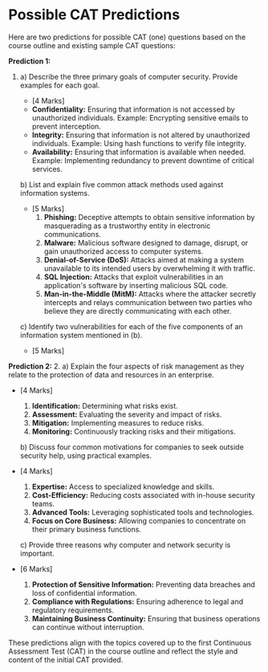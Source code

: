 # Possible CAT Predictions

Here are two predictions for possible CAT (one) questions based on the course outline and existing sample CAT questions:

**Prediction 1:**

1. a) Describe the three primary goals of computer security. Provide examples for each goal.
   - [4 Marks]
   - **Confidentiality:** Ensuring that information is not accessed by unauthorized individuals. Example: Encrypting sensitive emails to prevent interception.
   - **Integrity:** Ensuring that information is not altered by unauthorized individuals. Example: Using hash functions to verify file integrity.
   - **Availability:** Ensuring that information is available when needed. Example: Implementing redundancy to prevent downtime of critical services.

   b) List and explain five common attack methods used against information systems.
   - [5 Marks]
     1. **Phishing:** Deceptive attempts to obtain sensitive information by masquerading as a trustworthy entity in electronic communications.
     2. **Malware:** Malicious software designed to damage, disrupt, or gain unauthorized access to computer systems.
     3. **Denial-of-Service (DoS):** Attacks aimed at making a system unavailable to its intended users by overwhelming it with traffic.
     4. **SQL Injection:** Attacks that exploit vulnerabilities in an application's software by inserting malicious SQL code.
     5. **Man-in-the-Middle (MitM):** Attacks where the attacker secretly intercepts and relays communication between two parties who believe they are directly communicating with each other.

   c) Identify two vulnerabilities for each of the five components of an information system mentioned in (b).
   - [5 Marks]

**Prediction 2:**
2. a) Explain the four aspects of risk management as they relate to the protection of data and resources in an enterprise.

- [4 Marks]
     1. **Identification:** Determining what risks exist.
     2. **Assessment:** Evaluating the severity and impact of risks.
     3. **Mitigation:** Implementing measures to reduce risks.
     4. **Monitoring:** Continuously tracking risks and their mitigations.

   b) Discuss four common motivations for companies to seek outside security help, using practical examples.

- [4 Marks]
     1. **Expertise:** Access to specialized knowledge and skills.
     2. **Cost-Efficiency:** Reducing costs associated with in-house security teams.
     3. **Advanced Tools:** Leveraging sophisticated tools and technologies.
     4. **Focus on Core Business:** Allowing companies to concentrate on their primary business functions.

   c) Provide three reasons why computer and network security is important.

- [6 Marks]
     1. **Protection of Sensitive Information:** Preventing data breaches and loss of confidential information.
     2. **Compliance with Regulations:** Ensuring adherence to legal and regulatory requirements.
     3. **Maintaining Business Continuity:** Ensuring that business operations can continue without interruption.

These predictions align with the topics covered up to the first Continuous Assessment Test (CAT) in the course outline and reflect the style and content of the initial CAT provided.
